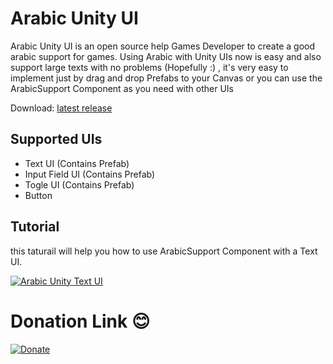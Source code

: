 # Arabic Unity UI
Arabic Unity UI is an open source help Games Developer to create a good arabic support for games.
Using Arabic with Unity UIs now is easy and also support large texts with no problems (Hopefully :) , it's very easy to implement just by drag and drop Prefabs to your Canvas or you can use the ArabicSupport Component as you need with other UIs

Download: [latest release](https://github.com/AbdullahAlimam/Arabic-Support-for-Unity-UI/releases)

Supported UIs
-------

* Text UI (Contains Prefab)
* Input Field UI (Contains Prefab)
* Togle UI (Contains Prefab)
* Button 

Tutorial
-------

this taturail will help you how to use ArabicSupport Component with a Text UI.

[![Arabic Unity Text UI](https://img.youtube.com/vi/senKV2CdH6Y/0.jpg)](https://www.youtube.com/watch?v=senKV2CdH6Y)


# Donation Link 😊

[![Donate](https://www.paypalobjects.com/en_US/DK/i/btn/btn_donateCC_LG.gif)](https://www.paypal.com/cgi-bin/webscr?cmd=_s-xclick&hosted_button_id=Z2333E65JCCMC)
